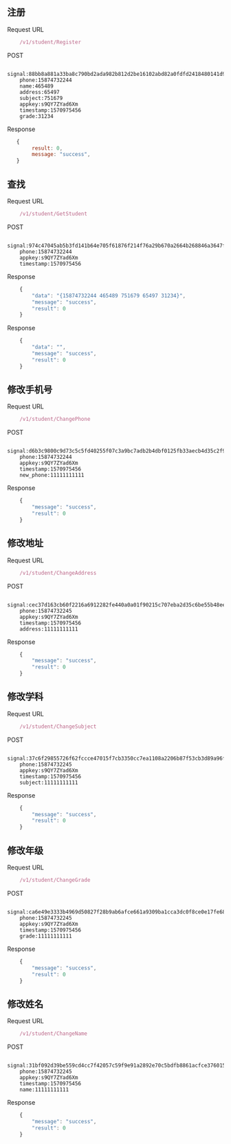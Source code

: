 ## 注册
Request URL
```javascript
    /v1/student/Register
```
POST
```golang
    signal:88bb8a881a33ba8c790bd2ada982b812d2be16102abd82a0fdfd2418480141d9
    phone:15874732244
    name:465489
    address:65497
    subject:751679
    appkey:s9QY7ZYad6Xm
    timestamp:1570975456
    grade:31234
```
Response
```javascript
   {
        result: 0,
        message: "success",
   }
```

## 查找
Request URL
```javascript
    /v1/student/GetStudent
```
POST
```golang
    signal:974c47045ab5b3fd141b64e705f61876f214f76a29b670a2664b268846a3647f
    phone:15874732244
    appkey:s9QY7ZYad6Xm
    timestamp:1570975456
```
Response
```javascript
    {
        "data": "{15874732244 465489 751679 65497 31234}",
        "message": "success",
        "result": 0
    }
```
Response
```javascript
    {
        "data": "",
        "message": "success",
        "result": 0
    }
```

## 修改手机号
Request URL
```javascript
    /v1/student/ChangePhone
```
POST
```golang
    signal:d6b3c9800c9d73c5c5fd40255f07c3a9bc7adb2b4dbf0125fb33aecb4d35c2f9
    phone:15874732244
    appkey:s9QY7ZYad6Xm
    timestamp:1570975456
    new_phone:11111111111
```
Response
```javascript
    {
        "message": "success",
        "result": 0
    }
```

## 修改地址
Request URL
```javascript
    /v1/student/ChangeAddress
```
POST
```golang
    signal:cec37d163cb60f2216a6912282fe440a0a01f90215c707eba2d35c6be55b48ee
    phone:15874732245
    appkey:s9QY7ZYad6Xm
    timestamp:1570975456
    address:11111111111
```
Response
```javascript
    {
        "message": "success",
        "result": 0
    }
```

## 修改学科
Request URL
```javascript
    /v1/student/ChangeSubject
```
POST
```golang
    signal:37c6f29855726f62fccce47015f7cb3350cc7ea1108a2206b87f53cb3d89a96f
    phone:15874732245
    appkey:s9QY7ZYad6Xm
    timestamp:1570975456
    subject:11111111111
```
Response
```javascript
    {
        "message": "success",
        "result": 0
    }
```

## 修改年级
Request URL
```javascript
    /v1/student/ChangeGrade
```
POST
```golang
    signal:ca6e49e3333b4969d50827f28b9ab6afce661a9309ba1cca3dc0f8ce0e17fe68
    phone:15874732245
    appkey:s9QY7ZYad6Xm
    timestamp:1570975456
    grade:11111111111
```
Response
```javascript
    {
        "message": "success",
        "result": 0
    }
```

## 修改姓名
Request URL
```javascript
    /v1/student/ChangeName
```
POST
```golang
    signal:31bf092d39be559cd4cc7f42057c59f9e91a2892e70c5bdfb8861acfce376015
    phone:15874732245
    appkey:s9QY7ZYad6Xm
    timestamp:1570975456
    name:11111111111
```
Response
```javascript
    {
        "message": "success",
        "result": 0
    }
```
